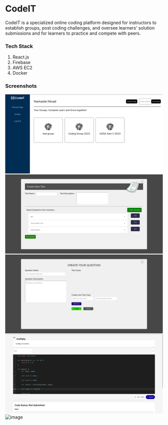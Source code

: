 # CodeIT

CodeIT is a specialized online coding platform designed for instructors to establish groups, post coding challenges,
and oversee learners’ solution submissions and for learners to practice and compete with peers.

### Tech Stack

1. React.js
2. Firebase
3. AWS EC2
4. Docker

### Screenshots

![screenshot](/images/1.png)
![screenshot](/images/3.png)
![screenshot](/images/4.png)
![screenshot](/images/2.png)
![image](https://github.com/ninadnaik10/codeit/assets/86565419/c3d40fce-37b0-45be-86b9-73423e0e6833)
